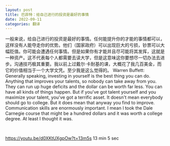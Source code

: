```yaml
---
layout: post
title: 巴菲特：给自己进行的投资是最好的事情
date: 2022-09-11
categories: 翻译
---
```


一般来说，给自己进行的投资是最好的事情。任何能提升你的才能的事情都可以，这样没有人能夺走你的优势。他们（国家政府）可以出现巨大的亏损，钞票可以大幅贬值。你可能会遭遇任何事情。但是如果你有才能并且尽可能将其发挥，这就是一种资产。这不代表每个人都需要去读大学，但是这意味这你要想尽一切办法去进步。沟通技巧极其重要。我以前上过戴尔·卡耐基的课，大概花了我几百美金，而它的价值相当于一个大学文凭。至少我是这么觉得的。
Warren Buffett: Generally speaking, investing in yourself is the best thing you can do. Anything that improves your talents, so nobody can take away from you. They can run up huge deficits and the dollar can be worth far less. You can have all kinds of things happen. But if you've got talent yourself and you maximize your talent, you've got a terrific asset. It doesn't mean everybody should go to college. But it does mean that anyway you find to improve. Communication skills are enormously important. I mean I took the Dale Carnegie course that might be a hundred dollars and it was worth a college degree. At least I thought it was.

<br>

https://youtu.be/d0XKtUXgpOw?t=13m5s 
13 min 5 sec
